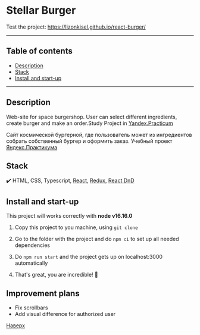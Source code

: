 # Stellar Burger

Test the project: https://lizonkisel.github.io/react-burger/

---

## Table of contents

- [Description](#description)
- [Stack](#technologies)
- [Install and start-up](#instruction)

---

## <a id="description" /> Description

Web-site for space burgershop. User can select different ingredients, create burger and make an order.Study Project in [Yandex.Practicum](https://practicum.yandex.ru/)

Сайт космической бургерной, где пользователь может из ингредиентов собрать собственный бургер и оформить заказ. Учебный проект [Яндекс.Практикума](https://practicum.yandex.ru/)


## <a id="technologies" /> Stack

:heavy_check_mark: HTML, CSS, Typescript, [React](https://reactjs.org/), [Redux](https://redux.js.org/), [React DnD](https://react-dnd.github.io/react-dnd/docs/tutorial)


## <a id="instruction" /> Install and start-up

This project will works correctly with **node v16.16.0**

1. Copy this project to you machine, using `git clone`

2. Go to the folder with the project and do `npm ci` to set up all needed dependencies

3. Do `npm run start` and the project gets up on localhost:3000 automatically

4. That's great, you are incredible! :mechanical_arm:

## Improvement plans

* Fix scrollbars
* Add visual difference for authorized user

[Наверх](#top)
